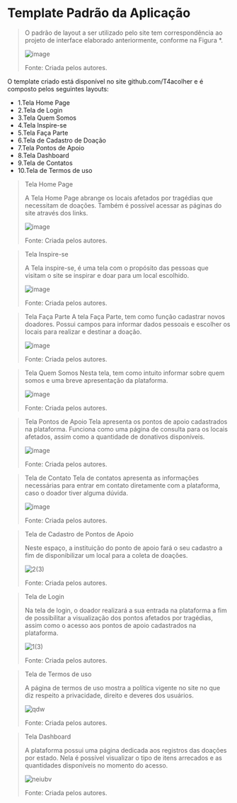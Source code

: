 # Template Padrão da Aplicação

> O padrão de layout a ser utilizado pelo site tem correspondência ao projeto de interface elaborado anteriormente, conforme na Figura *. 
>
> ![image](https://user-images.githubusercontent.com/102244252/193481968-e550a1ac-8d7c-4a74-a505-5fb912b42ca6.png)
>
>Fonte: Criada pelos autores.

O template criado está disponível no site github.com/T4acolher e é composto pelos seguintes layouts:  

- 1.Tela Home Page 
- 2.Tela de Login 
- 3.Tela Quem Somos  
- 4.Tela Inspire-se 
- 5.Tela Faça Parte  
- 6.Tela de Cadastro de Doação 
- 7.Tela Pontos de Apoio 
- 8.Tela Dashboard 
- 9.Tela de Contatos 
- 10.Tela de Termos de uso


> Tela Home Page
> 
>  A Tela Home Page abrange os locais afetados por tragédias que necessitam de doações. Também é possível acessar as páginas do site através dos links. 
> 
>![image](https://user-images.githubusercontent.com/102244252/193482048-a9e46293-423f-48bc-ad0c-30f48c23f36a.png)
>
>Fonte: Criada pelos autores.

> Tela Inspire-se
> 
> A Tela inspire-se, é uma tela com o propósito das pessoas que visitam o site se inspirar e doar para um local escolhido. 
> 
>![image](https://user-images.githubusercontent.com/102244252/193482083-5dca7c28-25f0-4ba0-81be-cef007450781.png)
>
>Fonte: Criada pelos autores.

> Tela Faça Parte 
>A tela Faça Parte, tem como função cadastrar novos doadores. Possui campos para informar dados pessoais e escolher os locais para realizar e destinar a doação. 
>
>![image](https://user-images.githubusercontent.com/102244252/193482242-413480da-5520-4a14-a317-99fd7edb9c84.png)
>
>Fonte: Criada pelos autores.

> Tela Quem Somos
>Nesta tela, tem como intuito informar sobre quem somos e uma breve apresentação da plataforma.  
>
>![image](https://user-images.githubusercontent.com/102244252/193482276-48353b4d-5f44-4eb6-8a8a-42fac2640010.png)
>
>Fonte: Criada pelos autores.

> Tela Pontos de Apoio
>Tela apresenta os pontos de apoio cadastrados na plataforma. Funciona como uma página de consulta para os locais afetados, assim como a quantidade de donativos disponíveis. 
>
>![image](https://user-images.githubusercontent.com/102244252/193482285-5fb5ec02-868e-4f65-830a-9a30ed8e3344.png)
>
>Fonte: Criada pelos autores.

> Tela de Contato
>Tela de contatos apresenta as informações necessárias para entrar em contato diretamente com a plataforma, caso o doador tiver alguma dúvida. 
>
>![image](https://user-images.githubusercontent.com/102244252/193482304-d3a8a76e-05a5-4df2-a8d5-487847f40f28.png)
>
>Fonte: Criada pelos autores.

> Tela de Cadastro de Pontos de Apoio 
>
> Neste espaço, a instituição do ponto de apoio fará o seu cadastro a fim de disponibilizar um local para a coleta de doações. 
>
> ![2(3)](https://user-images.githubusercontent.com/102244252/198895495-ce72bf2b-a3f1-47ce-bba3-c79ad4e5b0b4.png)
>
>Fonte: Criada pelos autores.

>Tela de Login 
>
>Na tela de login, o doador realizará a sua entrada na plataforma a fim de possibilitar a visualização dos pontos afetados por tragédias, assim como o acesso aos pontos de apoio cadastrados na plataforma. 
>
>![1(3)](https://user-images.githubusercontent.com/102244252/198895661-a65494a5-7ea0-469d-b8f4-9a2f2da39f42.png)
>
>Fonte: Criada pelos autores.

>Tela de Termos de uso  
>
>A página de termos de uso mostra a política vigente no site no que diz respeito a privacidade, direito e deveres dos usuários. 
>
>![qdw](https://user-images.githubusercontent.com/102244252/198897999-da2b46ab-c6a7-46b1-88e9-e39537c78c8a.png)
>
>Fonte: Criada pelos autores.

>Tela Dashboard 
>
>A plataforma possui uma página dedicada aos registros das doações por estado. Nela é possível visualizar o tipo de itens arrecados e as quantidades disponíveis no momento do acesso.
> 
>![neiubv](https://user-images.githubusercontent.com/102244252/198898831-8a179994-885c-4808-8bf2-b296764df7ed.png)
>
>Fonte: Criada pelos autores.
